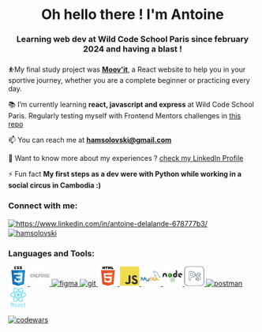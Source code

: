 <h1 align="center">Oh hello there ! I'm Antoine</h1>
<h3 align="center">Learning web dev at Wild Code School Paris since february 2024 and having a blast !</h3>

⛹️My final study project was [**Moov'it**](https://github.com/WildCodeSchool-2024-02/JS-Paris-BrainWaves-P3-Moovit), a React website to help you in your sportive journey, whether you are a complete beginner or practicing every day.

📚 I’m currently learning **react, javascript and express** at Wild Code School Paris. Regularly testing myself with Frontend Mentors challenges in [this repo](https://github.com/Hamsolovski/web-design-practice) 

📫 You can reach me at **hamsolovski@gmail.com**

📄 Want to know more about my experiences ? [check my LinkedIn Profile](https://www.linkedin.com/in/antoine-delalande-678777b3/)

⚡ Fun fact **My first steps as a dev were with Python while working in a social circus in Cambodia :)**

<h3 align="left">Connect with me:</h3>
<p align="left">
<a href="https://linkedin.com/in/https://www.linkedin.com/in/antoine-delalande-678777b3/" target="blank"><img align="center" src="https://raw.githubusercontent.com/rahuldkjain/github-profile-readme-generator/master/src/images/icons/Social/linked-in-alt.svg" alt="https://www.linkedin.com/in/antoine-delalande-678777b3/" height="30" width="40" /></a>
<a href="https://codesandbox.com/hamsolovski" target="blank"><img align="center" src="https://raw.githubusercontent.com/rahuldkjain/github-profile-readme-generator/master/src/images/icons/Social/codesandbox.svg" alt="hamsolovski" height="30" width="40" /></a>
</p>

<h3 align="left">Languages and Tools:</h3>
<p align="left"> <a href="https://www.w3schools.com/css/" target="_blank" rel="noreferrer"> <img src="https://raw.githubusercontent.com/devicons/devicon/master/icons/css3/css3-original-wordmark.svg" alt="css3" width="40" height="40"/> </a> <a href="https://expressjs.com" target="_blank" rel="noreferrer"> <img src="https://raw.githubusercontent.com/devicons/devicon/master/icons/express/express-original-wordmark.svg" alt="express" width="40" height="40"/> </a> <a href="https://www.figma.com/" target="_blank" rel="noreferrer"> <img src="https://www.vectorlogo.zone/logos/figma/figma-icon.svg" alt="figma" width="40" height="40"/> </a> <a href="https://git-scm.com/" target="_blank" rel="noreferrer"> <img src="https://www.vectorlogo.zone/logos/git-scm/git-scm-icon.svg" alt="git" width="40" height="40"/> </a> <a href="https://www.w3.org/html/" target="_blank" rel="noreferrer"> <img src="https://raw.githubusercontent.com/devicons/devicon/master/icons/html5/html5-original-wordmark.svg" alt="html5" width="40" height="40"/> </a> <a href="https://developer.mozilla.org/en-US/docs/Web/JavaScript" target="_blank" rel="noreferrer"> <img src="https://raw.githubusercontent.com/devicons/devicon/master/icons/javascript/javascript-original.svg" alt="javascript" width="40" height="40"/> </a> <a href="https://www.mysql.com/" target="_blank" rel="noreferrer"> <img src="https://raw.githubusercontent.com/devicons/devicon/master/icons/mysql/mysql-original-wordmark.svg" alt="mysql" width="40" height="40"/> </a> <a href="https://nodejs.org" target="_blank" rel="noreferrer"> <img src="https://raw.githubusercontent.com/devicons/devicon/master/icons/nodejs/nodejs-original-wordmark.svg" alt="nodejs" width="40" height="40"/> </a> <a href="https://www.photoshop.com/en" target="_blank" rel="noreferrer"> <img src="https://raw.githubusercontent.com/devicons/devicon/master/icons/photoshop/photoshop-line.svg" alt="photoshop" width="40" height="40"/> </a> <a href="https://postman.com" target="_blank" rel="noreferrer"> <img src="https://www.vectorlogo.zone/logos/getpostman/getpostman-icon.svg" alt="postman" width="40" height="40"/> </a> <a href="https://reactjs.org/" target="_blank" rel="noreferrer"> <img src="https://raw.githubusercontent.com/devicons/devicon/master/icons/react/react-original-wordmark.svg" alt="react" width="40" height="40"/> </a> </p>

<p><a href="https://www.codewars.com/users/Hamsolovski"><img src="https://www.codewars.com/users/Hamsolovski/badges/small" alt="codewars"/></a></p>
